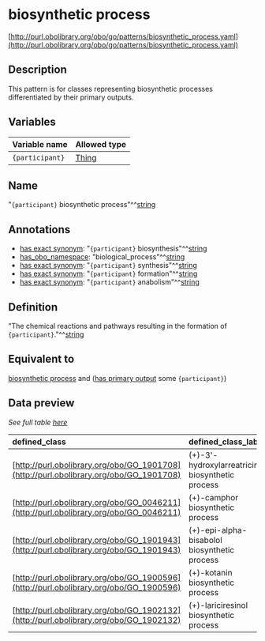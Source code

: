 # biosynthetic process

[http://purl.obolibrary.org/obo/go/patterns/biosynthetic_process.yaml](http://purl.obolibrary.org/obo/go/patterns/biosynthetic_process.yaml)

## Description

This pattern is for classes representing biosynthetic processes differentiated by their primary outputs.




## Variables

| Variable name | Allowed type |
|:--------------|:-------------|
| `{participant}` | [Thing](http://www.w3.org/2002/07/owl#Thing) |

## Name

"`{participant}` biosynthetic process"^^[string](http://www.w3.org/2001/XMLSchema#string)

## Annotations

- [has exact synonym](http://www.geneontology.org/formats/oboInOwl#hasExactSynonym): "`{participant}` biosynthesis"^^[string](http://www.w3.org/2001/XMLSchema#string)
- [has_obo_namespace](http://www.geneontology.org/formats/oboInOwl#hasOBONamespace): "biological_process"^^[string](http://www.w3.org/2001/XMLSchema#string)
- [has exact synonym](http://www.geneontology.org/formats/oboInOwl#hasExactSynonym): "`{participant}` synthesis"^^[string](http://www.w3.org/2001/XMLSchema#string)
- [has exact synonym](http://www.geneontology.org/formats/oboInOwl#hasExactSynonym): "`{participant}` formation"^^[string](http://www.w3.org/2001/XMLSchema#string)
- [has exact synonym](http://www.geneontology.org/formats/oboInOwl#hasExactSynonym): "`{participant}` anabolism"^^[string](http://www.w3.org/2001/XMLSchema#string)

## Definition

"The chemical reactions and pathways resulting in the formation of `{participant}`."^^[string](http://www.w3.org/2001/XMLSchema#string)

## Equivalent to

[biosynthetic process](http://purl.obolibrary.org/obo/GO_0009058)  and ([has primary output](http://purl.obolibrary.org/obo/RO_0004008) some `{participant}`)







## Data preview

*See full table [here](https://github.com/geneontology/go-ontology/tree/master/src/design_patterns/biosynthetic_process.tsv)*

| defined_class | defined_class_label | participant | participant_label |
|:--|:--|:--|:--|
| [http://purl.obolibrary.org/obo/GO_1901708](http://purl.obolibrary.org/obo/GO_1901708) | (+)-3'-hydroxylarreatricin biosynthetic process | [http://purl.obolibrary.org/obo/CHEBI_67154](http://purl.obolibrary.org/obo/CHEBI_67154) | (+)-3'-hydroxylarreatricin |
| [http://purl.obolibrary.org/obo/GO_0046211](http://purl.obolibrary.org/obo/GO_0046211) | (+)-camphor biosynthetic process | [http://purl.obolibrary.org/obo/CHEBI_15396](http://purl.obolibrary.org/obo/CHEBI_15396) | (R)-camphor |
| [http://purl.obolibrary.org/obo/GO_1901943](http://purl.obolibrary.org/obo/GO_1901943) | (+)-epi-alpha-bisabolol biosynthetic process | [http://purl.obolibrary.org/obo/CHEBI_68658](http://purl.obolibrary.org/obo/CHEBI_68658) | (+)-epi-alpha-bisabolol |
| [http://purl.obolibrary.org/obo/GO_1900596](http://purl.obolibrary.org/obo/GO_1900596) | (+)-kotanin biosynthetic process | [http://purl.obolibrary.org/obo/CHEBI_64454](http://purl.obolibrary.org/obo/CHEBI_64454) | (+)-kotanin |
| [http://purl.obolibrary.org/obo/GO_1902132](http://purl.obolibrary.org/obo/GO_1902132) | (+)-lariciresinol biosynthetic process | [http://purl.obolibrary.org/obo/CHEBI_67246](http://purl.obolibrary.org/obo/CHEBI_67246) | (+)-lariciresinol |


